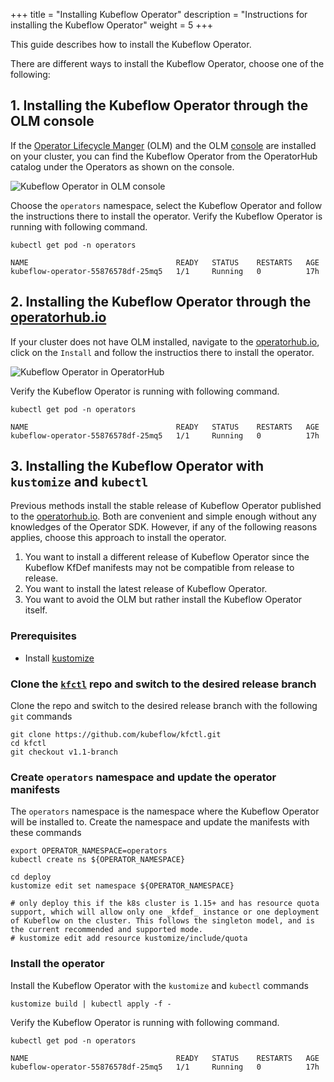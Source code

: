 +++
title = "Installing Kubeflow Operator"
description = "Instructions for installing the Kubeflow Operator"
weight = 5
+++

This guide describes how to install the Kubeflow Operator.

There are different ways to install the Kubeflow Operator, choose one of the following:

## 1. Installing the Kubeflow Operator through the OLM console

If the [Operator Lifecycle Manger](https://github.com/operator-framework/operator-lifecycle-manager) (OLM) and the OLM [console](https://github.com/openshift/console) are installed on your cluster, you can find the Kubeflow Operator from the OperatorHub catalog under the Operators as shown on the console.

<img src="/docs/images/operator-catalog-kubeflow.png" 
    alt="Kubeflow Operator in OLM console"
    class="mt-3 mb-3 border border-info rounded">

Choose the `operators` namespace, select the Kubeflow Operator and follow the instructions there to install the operator. Verify the Kubeflow Operator is running with following command.

```shell
kubectl get pod -n operators

NAME                                 READY   STATUS    RESTARTS   AGE
kubeflow-operator-55876578df-25mq5   1/1     Running   0          17h
```

## 2. Installing the Kubeflow Operator through the [operatorhub.io](https://operatorhub.io/operator/kubeflow)

If your cluster does not have OLM installed, navigate to the [operatorhub.io](https://operatorhub.io/operator/kubeflow), click on the `Install` and follow the instructios there to install the operator. 

<img src="/docs/images/operator-operatorhubio-kubeflow.png" 
    alt="Kubeflow Operator in OperatorHub"
    class="mt-3 mb-3 border border-info rounded">

Verify the Kubeflow Operator is running with following command.

```shell
kubectl get pod -n operators

NAME                                 READY   STATUS    RESTARTS   AGE
kubeflow-operator-55876578df-25mq5   1/1     Running   0          17h
```

## 3. Installing the Kubeflow Operator with `kustomize` and `kubectl`

Previous methods install the stable release of Kubeflow Operator published to the [operatorhub.io](https://operatorhub.io). Both are convenient and simple enough without any knowledges of the Operator SDK. However, if any of the following reasons applies, choose this approach to install the operator.

1. You want to install a different release of Kubeflow Operator since the Kubeflow KfDef manifests may not be compatible from release to release.
2. You want to install the latest release of Kubeflow Operator.
3. You want to avoid the OLM but rather install the Kubeflow Operator itself.

### Prerequisites

* Install [kustomize](https://github.com/kubernetes-sigs/kustomize/blob/master/docs/INSTALL.md)

### Clone the [`kfctl`](https://github.com/kubeflow/kfctl.git) repo and switch to the desired release branch

Clone the repo and switch to the desired release branch with the following `git` commands

```shell
git clone https://github.com/kubeflow/kfctl.git
cd kfctl
git checkout v1.1-branch
```

### Create `operators` namespace and update the operator manifests

The `operators` namespace is the namespace where the Kubeflow Operator will be installed to. Create the namespace and update the manifests with these commands

```shell
export OPERATOR_NAMESPACE=operators
kubectl create ns ${OPERATOR_NAMESPACE}

cd deploy
kustomize edit set namespace ${OPERATOR_NAMESPACE}

# only deploy this if the k8s cluster is 1.15+ and has resource quota support, which will allow only one _kfdef_ instance or one deployment of Kubeflow on the cluster. This follows the singleton model, and is the current recommended and supported mode.
# kustomize edit add resource kustomize/include/quota
```

### Install the operator

Install the Kubeflow Operator with the `kustomize` and `kubectl` commands

```shell
kustomize build | kubectl apply -f -
```

Verify the Kubeflow Operator is running with following command.

```shell
kubectl get pod -n operators

NAME                                 READY   STATUS    RESTARTS   AGE
kubeflow-operator-55876578df-25mq5   1/1     Running   0          17h
```
